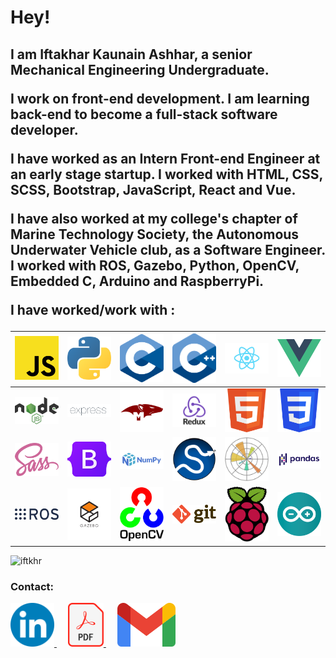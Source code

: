 <h1>Hey!</h1>

<h2>
I am Iftakhar Kaunain Ashhar, a senior Mechanical Engineering Undergraduate.

I work on front-end development. I am learning back-end to become a full-stack software developer.

I have worked as an Intern Front-end Engineer at an early stage startup. I worked with HTML, CSS, SCSS, Bootstrap, JavaScript, React and Vue.

I have also worked at my college's chapter of Marine Technology Society, the Autonomous Underwater Vehicle club, as a Software Engineer. I worked with ROS, Gazebo, Python, OpenCV, Embedded C, Arduino and RaspberryPi.

I have worked/work with :

</h2>

| <img src="./jsicon.svg" alt="JavaScript" title="JavaScript" width="70"/> |      <img src="./pythonicon.svg" alt="Python" title="Python" width="70"/>      |   <img src="./cicon.svg" alt="C Programming" title="C Programming" width="70"/>   |       <img src="./cppicon.svg" alt="C++" title="C++" width="70"/>        |     <img src="./reacticon.svg" alt="React.js" title="React.js" width="100"/>     |    <img src="./vueicon.svg" alt="Vue.js" title="Vue.js" width="70"/>    |
| :----------------------------------------------------------------------: | :----------------------------------------------------------------------------: | :-------------------------------------------------------------------------------: | :----------------------------------------------------------------------: | :------------------------------------------------------------------------------: | :---------------------------------------------------------------------: |
|   <img src="./nodeicon.svg" alt="Node.js" title="Node.js" width="70"/>   | <img src="./expressicon.png" alt="Express.js" title="Express.js" width="100"/> | <img src="./mongooseicon.png" alt="Mongoose.js" title="Mongoose.js" width="100"/> | <img src="./reduxicon.png" alt="Redux.js" title="Redux.js" width="100"/> |          <img src="./htmlicon.svg" alt="HTML" title="HTML" width="70"/>          |       <img src="./cssicon.svg" alt="CSS" title="CSS" width="70"/>       |
|      <img src="./sassicon.svg" alt="Sass" title="Sass" width="70"/>      | <img src="./bootstrapicon.svg" alt="Bootstrap" title="Bootstrap" width="70"/>  |        <img src="./numpyicon.svg" alt="NumPy" title="NumPy" width="100"/>         |    <img src="./scipyicon.svg" alt="SciPy" title="SciPy" width="70"/>     | <img src="./matplotlibicon.svg" alt="Matplotlib" title="Matplotlib" width="70"/> |  <img src="./pandasicon.svg" alt="Pandas" title="Pandas" width="100"/>  |
|       <img src="./rosicon.svg" alt="ROS" title="ROS" width="100"/>       |     <img src="./gazeboicon.svg" alt="Gazebo" title="Gazebo" width="100"/>      |       <img src="./opencvicon.svg" alt="OpenCV" title="OpenCV" width="70"/>        |       <img src="./giticon.svg" alt="Git" title="Git" width="70"/>        |  <img src="./raspiicon.svg" alt="RaspberryPi" title="RaspberryPi" width="70"/>   | <img src="./arduinoicon.svg" alt="Arduino" title="Arduino" width="70"/> |

<img src="https://github-readme-stats.vercel.app/api/top-langs?username=iftkhr&langs_count=10&layout=compact" alt="iftkhr" title="iftkhr" width="500"/>

<h3>Contact:</h3>
<a href="https://www.linkedin.com/in/iftkhr/" target="_blank">
<img src="./linkedinicon.svg" alt="Linkedin" title="Linkedin" height="70"/>
</a> &emsp;
<a href="https://drive.google.com/file/d/1eR57Js7z2v4a_JYKUtfKRionX5s_BXYy" target="_blank">
<img src="./resumeicon.svg" alt="Resumé" title="Resumé" height="70"/>
</a> &emsp;
<a href="mailto:iftakhar.ashhar@gmail.com" target="_blank">
<img src="./gmailicon.svg" alt="E-mail" title="E-mail" height="70"/>
</a>
